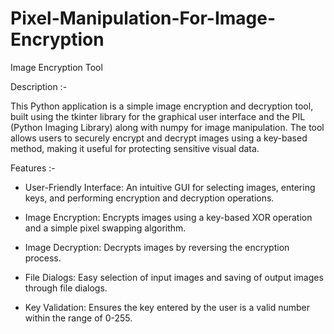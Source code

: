 # Pixel-Manipulation-For-Image-Encryption
Image Encryption Tool

Description :-

This Python application is a simple image encryption and decryption tool, built using the tkinter library for the graphical user interface and the PIL (Python Imaging Library) along with numpy for image manipulation. The tool allows users to securely encrypt and decrypt images using a key-based method, making it useful for protecting sensitive visual data.

Features :-

- User-Friendly Interface: An intuitive GUI for selecting images, entering keys, and performing encryption and decryption operations.

- Image Encryption: Encrypts images using a key-based XOR operation and a simple pixel swapping algorithm.

- Image Decryption: Decrypts images by reversing the encryption process.

- File Dialogs: Easy selection of input images and saving of output images through file dialogs.

- Key Validation: Ensures the key entered by the user is a valid number within the range of 0-255.

